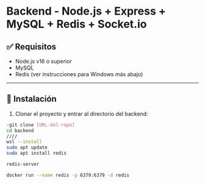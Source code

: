 # Backend - Node.js + Express + MySQL + Redis + Socket.io

## ✅ Requisitos

- Node.js v16 o superior
- MySQL
- Redis (ver instrucciones para Windows más abajo)

---

## 🔧 Instalación

1. Clonar el proyecto y entrar al directorio del backend:

```bash
-git clone [URL-del-repo]
cd backend
////
wsl --install
sudo apt update
sudo apt install redis

redis-server

docker run --name redis -p 6379:6379 -d redis

